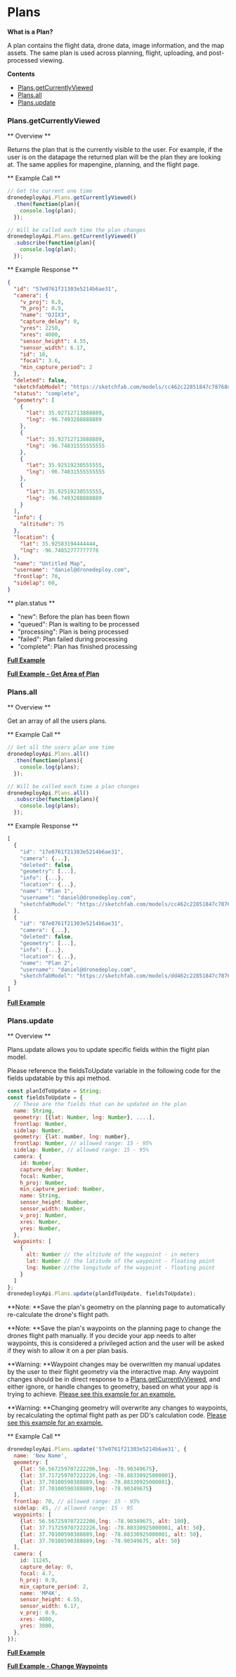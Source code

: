 # Plans

**What is a Plan?**

A plan contains the flight data, drone data, image information, and the map assets. The same plan is used across planning, flight, uploading, and post-processed viewing.

**Contents**

* [Plans.getCurrentlyViewed](#plansgetcurrentlyviewed)
* [Plans.all](#plansall)
* [Plans.update](#plansupdate)

### Plans.getCurrentlyViewed

** Overview **

Returns the plan that is the currently visible to the user. For example, if the user is on the datapage the returned plan will be the plan they are looking at. The same applies for mapengine, planning, and the flight page.

** Example Call **

```javascript
// Get the current one time
dronedeployApi.Plans.getCurrentlyViewed()
  .then(function(plan){
    console.log(plan);
  });

// Will be called each time the plan changes
dronedeployApi.Plans.getCurrentlyViewed()
  .subscribe(function(plan){
    console.log(plan);
  });
```

** Example Response **

```json
{
  "id": "57e0761f21303e5214b6ae31",
  "camera": {
    "v_proj": 0.9,
    "h_proj": 0.9,
    "name": "DJIX3",
    "capture_delay": 0,
    "yres": 2250,
    "xres": 4000,
    "sensor_height": 4.55,
    "sensor_width": 6.17,
    "id": 18,
    "focal": 3.6,
    "min_capture_period": 2
  },
  "deleted": false,
  "sketchfabModel": "https://sketchfab.com/models/cc462c22851847c78768d0318221a963",
  "status": "complete",
  "geometry": [
    {
      "lat": 35.92712713888889,
      "lng": -96.7493288888889
    },
    {
      "lat": 35.92712713888889,
      "lng": -96.74831555555555
    },
    {
      "lat": 35.92519230555555,
      "lng": -96.74831555555555
    },
    {
      "lat": 35.92519230555555,
      "lng": -96.7493288888889
    }
  ],
  "info": {
    "altitude": 75
  },
  "location": {
    "lat": 35.92583194444444,
    "lng": -96.74852777777778
  },
  "name": "Untitled Map",
  "username": "daniel@dronedeploy.com",
  "frontlap": 70,
  "sidelap": 60,
}
```

** plan.status **

* "new":  Before the plan has been flown
* "queued":  Plan is waiting to be processed
* "processing":  Plan is being processed
* "failed":  Plan failed during processing
* "complete":  Plan has finished processing

[**Full Example**](/plans/example-plans.getcurrentlyviewed.md)

[**Full Example - Get Area of Plan**](/plans/example-plans-get-area.md)

### Plans.all

** Overview **

Get an array of all the users plans.

** Example Call **

```javascript
// Get all the users plan one time
dronedeployApi.Plans.all()
  .then(function(plans){
    console.log(plans);
  });

// Will be called each time a plan changes
dronedeployApi.Plans.all()
  .subscribe(function(plans){
    console.log(plans);
  });
```

** Example Response **

```javascript
[
  {
    "id": "17e0761f21303e5214b6ae31",
    "camera": {...},
    "deleted": false,
    "geometry": [...],
    "info": {...},
    "location": {...},
    "name": "Plan 1",
    "username": "daniel@dronedeploy.com",
    "sketchfabModel": "https://sketchfab.com/models/cc462c22851847c78768d0318221a963",
  },
  {
    "id": "87e0761f21303e5214b6ae31",
    "camera": {...},
    "deleted": false,
    "geometry": [...],
    "info": {...},
    "location": {...},
    "name": "Plan 2",
    "username": "daniel@dronedeploy.com",
    "sketchfabModel": "https://sketchfab.com/models/dd462c22851847c78768d0318221a963",
  }
]
```

[**Full Example**](/plans/example-plans.all.md)

### Plans.update

** Overview **

Plans.update allows you to update specific fields within the flight plan model.

Please reference the fieldsToUpdate variable in the following code for the fields updatable by this api method.

```javascript
const planIdToUpdate = String;
const fieldsToUpdate = {
  // These are the fields that can be updated on the plan
  name: String,
  geometry: [{lat: Number, lng: Number}, ....],
  frontlap: Number,
  sidelap: Number,
  geometry: {lat: number, lng: number},
  frontlap: Number, // allowed range: 15 - 95%
  sidelap: Number, // allowed range: 15 - 95%
  camera: {
    id: Number,
    capture_delay: Number,
    focal: Number,
    h_proj: Number,
    min_capture_period: Number,
    name: String,
    sensor_height: Number,
    sensor_width: Number,
    v_proj: Number,
    xres: Number,
    yres: Number,
  },
  waypoints: [
    {
      alt: Number // the altitude of the waypoint - in meters
      lat: Number // the latitude of the waypoint - floating point
      lng: Number //the longitude of the waypoint - floating point
    }
  ]
};
dronedeployApi.Plans.update(planIdToUpdate, fieldsToUpdate);
```

**Note: **Save the plan's geometry on the planning page to automatically re-calculate the drone's flight path.

**Note: **Save the plan's waypoints on the planning page to change the drones flight path manually. If you decide your app needs to alter waypoints, this is considered a privileged action and the user will be asked if they wish to allow it on a per plan basis.

**Warning: **Waypoint changes may be overwritten my manual updates by the user to their flight geometry via the interactive map. Any waypoint changes should be in direct response to a [Plans.getCurrentlyViewed](https://www.gitbook.com/book/dronedeploy/dronedeploy-apps/edit#), and either ignore, or handle changes to geometry, based on what your app is trying to achieve. [Please see this example for an example.](/plans/example-plans.update-waypoints.md)

**Warning: **Changing geometry will overwrite any changes to waypoints, by recalculating the optimal flight path as per DD's calculation code. [Please see this example for an example.](/plans/example-plans.update-waypoints.md)

** Example Call **

```javascript
dronedeployApi.Plans.update('57e0761f21303e5214b6ae31', {
  name: 'New Name',
  geometry: [
    {lat: 56.567259707222206,lng: -78.90349675},
    {lat: 37.717259707222226,lng: -78.88330925000001},
    {lat: 37.70100590388889,lng: -78.88330925000001},
    {lat: 37.70100590388889,lng: -78.90349675}
  ],
  frontlap: 70, // allowed range: 15 - 95%
  sidelap: 45, // allowed range: 15 - 95
  waypoints: [
    {lat: 56.567259707222206,lng: -78.90349675, alt: 100},
    {lat: 37.717259707222226,lng: -78.88330925000001, alt: 50},
    {lat: 37.70100590388889,lng: -78.88330925000001, alt: 50},
    {lat: 37.70100590388889,lng: -78.90349675, alt: 50}
  ],
  camera: {
    id: 11245,
    capture_delay: 0,
    focal: 4.7,
    h_proj: 0.9,
    min_capture_period: 2,
    name: 'MP4K',
    sensor_height: 4.55,
    sensor_width: 6.17,
    v_proj: 0.9,
    xres: 4000,
    yres: 3000,
  },
});
```

[**Full Example**](/plans/example-plans.update.md)

[**Full Example - Change Waypoints**](/plans/example-plans.update-waypoints.md)


